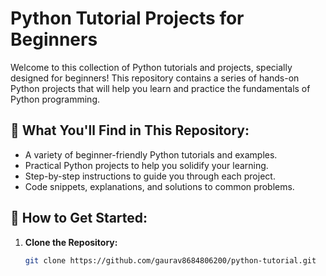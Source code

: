 # Python Tutorial Projects for Beginners

Welcome to this collection of Python tutorials and projects, specially designed for beginners! This repository contains a series of hands-on Python projects that will help you learn and practice the fundamentals of Python programming.

## 📂 What You'll Find in This Repository:

- A variety of beginner-friendly Python tutorials and examples.
- Practical Python projects to help you solidify your learning.
- Step-by-step instructions to guide you through each project.
- Code snippets, explanations, and solutions to common problems.
  
## 🚀 How to Get Started:

1. **Clone the Repository:**
   ```bash
   git clone https://github.com/gaurav8684806200/python-tutorial.git
